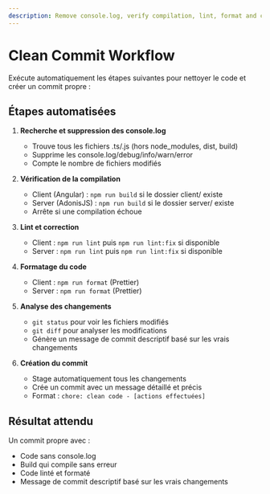 ```yaml
---
description: Remove console.log, verify compilation, lint, format and create clean commit
---
```


# Clean Commit Workflow

Exécute automatiquement les étapes suivantes pour nettoyer le code et créer un commit propre :

## Étapes automatisées

1. **Recherche et suppression des console.log**
   - Trouve tous les fichiers .ts/.js (hors node_modules, dist, build)
   - Supprime les console.log/debug/info/warn/error
   - Compte le nombre de fichiers modifiés

2. **Vérification de la compilation**
   - Client (Angular) : `npm run build` si le dossier client/ existe
   - Server (AdonisJS) : `npm run build` si le dossier server/ existe
   - Arrête si une compilation échoue

3. **Lint et correction**
   - Client : `npm run lint` puis `npm run lint:fix` si disponible
   - Server : `npm run lint` puis `npm run lint:fix` si disponible

4. **Formatage du code**
   - Client : `npm run format` (Prettier)
   - Server : `npm run format` (Prettier)

5. **Analyse des changements**
   - `git status` pour voir les fichiers modifiés
   - `git diff` pour analyser les modifications
   - Génère un message de commit descriptif basé sur les vrais changements

6. **Création du commit**
   - Stage automatiquement tous les changements
   - Crée un commit avec un message détaillé et précis
   - Format : `chore: clean code - [actions effectuées]`

## Résultat attendu

Un commit propre avec :
- Code sans console.log
- Build qui compile sans erreur
- Code linté et formaté
- Message de commit descriptif basé sur les vrais changements
